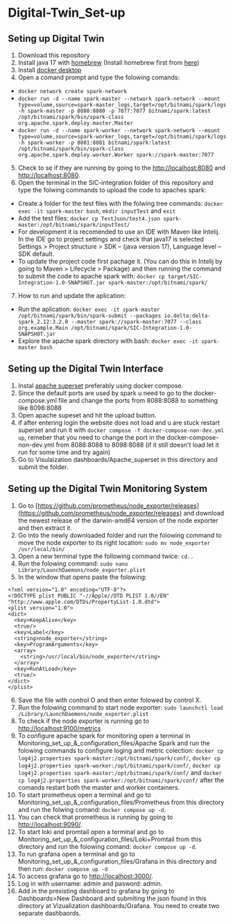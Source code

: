 # Digital-Twin_Set-up

## Seting up Digital Twin

1. Download this repository
2. Install java 17 with [homebrew](https://formulae.brew.sh/formula/openjdk@17) (Install homebrew first from [here](https://brew.sh))
3. Install [docker desktop](https://www.docker.com/products/docker-desktop/)
4. Open a comand prompt and type the folowing comands:
- `docker network create spark-network`
- `docker run -d --name spark-master --network spark-network --mount type=volume,source=spark-master_logs,target=/opt/bitnami/spark/logs -h spark-master -p 8080:8080 -p 7077:7077 bitnami/spark:latest /opt/bitnami/spark/bin/spark-class org.apache.spark.deploy.master.Master`
- `docker run -d --name spark-worker --network spark-network --mount type=volume,source=spark-worker_logs,target=/opt/bitnami/spark/logs -h spark-worker -p 8081:8081 bitnami/spark:latest /opt/bitnami/spark/bin/spark-class org.apache.spark.deploy.worker.Worker spark://spark-master:7077`
5. Check to se if they are running by going to the [http://localhost:8080](http://localhost:8080) and [http://localhost:8080](http://localhost:8080).
6. Open the terminal in the SIC-integration folder of this repository and type the folwing commands to upload the code to apaches spark:
- Create a folder for the test files with the folwing tree commands: `docker exec -it spark-master bash`, `mkdir inputTest` and `exit`
- Add the test files: `docker cp TestJson/test4.json spark-master:/opt/bitnami/spark/inputTest/`
- For development it is recomended to use an IDE with Maven like Intelij. In the IDE go to project settings and check that java17 is selected
Settings > Project structure > SDK – (java version 17), Language level – SDK default.
- To update the project code first pachage it. (You can do this in Intelij by going to Maven > Lifecycle > Package) and then running the command to submit the code to apache spark with: `docker cp target/SIC-Integration-1.0-SNAPSHOT.jar spark-master:/opt/bitnami/spark/`
7. How to run and update the aplication:
- Run the aplication: `docker exec -it spark-master /opt/bitnami/spark/bin/spark-submit --packages io.delta:delta-spark_2.12:3.2.0 --master spark://spark-master:7077 --class org.example.Main /opt/bitnami/spark/SIC-Integration-1.0-SNAPSHOT.jar` 
- Explore the apache spark directory with bash: `docker exec -it spark-master bash` 

## Seting up the Digital Twin Interface

1. Instal [apache superset](https://superset.apache.org/docs/installation/docker-compose) preferably using docker compose.
2. Since the default ports are used by spark u need to go to the docker-compose.yml file and change the ports from 8088:8088 to something like 8098:8088
3. Open apache supeset and hit the upload button.
4. if after entering login the website does not load and u are stuck restart superset and run it with `docker compose -f docker-compose-non-dev.yml up`, remeber that you need to change the port in the docker-compose-non-dev.yml from 8088:8088 to 8098:8088 (if it still doesn't load let it run for some time and try again)
5. Go to Visulaization dashboards/Apache_superset in this directory and submit the folder.

## Seting up the Digital Twin Monitoring System

1. Go to [https://github.com/prometheus/node_exporter/releases](https://github.com/prometheus/node_exporter/releases) and download the newest release of the darwin-amd64 version of the node exporter and then extract it.
2. Go into the newly downloaded folder and run the folowing command to move the node exporter to its right location: `sudo mv node_exporter /usr/local/bin/`
3. Open a new terminal type the following command twice: `cd..`
4. Run the folowing command: `sudo nano Library/LaunchDaemons/node_exporter.plist`
5. In the window that opens paste the folowing:
~~~
<?xml version="1.0" encoding="UTF-8"?> 
<!DOCTYPE plist PUBLIC "-//Apple//DTD PLIST 1.0//EN" "http://www.apple.com/DTDs/PropertyList-1.0.dtd"> 
<plist version="1.0"> 
<dict> 
  <key>KeepAlive</key> 
  <true/> 
  <key>Label</key> 
  <string>node_exporter</string> 
  <key>ProgramArguments</key> 
  <array> 
    <string>/usr/local/bin/node_exporter</string> 
  </array> 
  <key>RunAtLoad</key> 
  <true/> 
</dict> 
</plist> 
~~~
6. Save the file with control O and then enter folowed by control X.
7. Run the folowing command to start node exporter: `sudo launchctl load /Library/LaunchDaemons/node_exporter.plist`
8. To check if the node exporter is running go to [http://localhost:9100/metrics](http://localhost:9100/metrics)
9. To configure apache spark for monitoring open a terminal in Monitoring_set_up_&_configuration_files/Apache Spark and run the folowing commands to configure loging and metric colection: `docker cp log4j2.properties spark-master:/opt/bitnami/spark/conf/`, `docker cp log4j2.properties spark-worker:/opt/bitnami/spark/conf/`, `docker cp log4j2.properties spark-master:/opt/bitnami/spark/conf/` and `docker cp log4j2.properties spark-worker:/opt/bitnami/spark/conf/` after the comands restart both the master and worker containers.
10. To start prometheus open a terminal and go to Monitoring_set_up_&_configuration_files/Prometheus from this directory and run the folwing comand: `docker compose up -d`.
11. You can check that prometheus is running by going to [http://localhost:9090/](http://localhost:9090/).
12. To start loki and promtail open a terminal and go to Monitoring_set_up_&_configuration_files/Loki+Promtail from this directory and run the folowing comand: `docker compose up -d`.
14. To run grafana open a terminal and go to Monitoring_set_up_&_configuration_files/Grafana in this directory and then run: `docker compose up -d`
15. To access grafana go to [http://localhost:3000/](http://localhost:3000/).
16. Log in with username: admin and pasword: admin.
17. Add in the prexisting dashboard to grafana by going to Dashboards>New Dashboard and submiting the json found in this directory at Vizualization dashboards/Grafana. You need to create two separate dashbaords.
